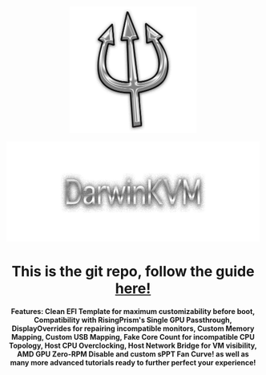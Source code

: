 <p align="center">
  <img src="../Assets/DarwinKVMLogo.png" width="50%" height="50%" >
</p>

<p align="center">
  <img width="650" height="200" src="../Assets/HeaderTextOnly.png">
</p>

<h1 align="center">This is the git repo, follow the guide <a href="">here!</a></h1>

<h4 align="center">Features: Clean EFI Template for maximum customizability before boot, Compatibility with RisingPrism's Single GPU Passthrough, DisplayOverrides for repairing incompatible monitors, Custom Memory Mapping, Custom USB Mapping, Fake Core Count for incompatible CPU Topology, Host CPU Overclocking, Host Network Bridge for VM visibility, AMD GPU Zero-RPM Disable and custom sPPT Fan Curve! as well as many more advanced tutorials ready to further perfect your experience!</h4>